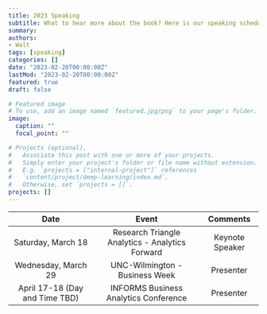 ```yaml
---
title: 2023 Speaking 
subtitle: What to hear more about the book? Here is our speaking schedule for 2023.
summary: 
authors:
- Walt
tags: [speaking]
categories: []
date: "2023-02-20T00:00:00Z"
lastMod: "2023-02-20T00:00:00Z"
featured: true
draft: false

# Featured image
# To use, add an image named `featured.jpg/png` to your page's folder. 
image:
  caption: ""
  focal_point: ""

# Projects (optional).
#   Associate this post with one or more of your projects.
#   Simply enter your project's folder or file name without extension.
#   E.g. `projects = ["internal-project"]` references 
#   `content/project/deep-learning/index.md`.
#   Otherwise, set `projects = []`.
projects: []
---
```


|            **Date**            |                    **Event**                    |   **Comments**  |
|:------------------------------:|:-----------------------------------------------:|:---------------:|
| Saturday, March 18             | Research Triangle Analytics - Analytics Forward | Keynote Speaker |
| Wednesday, March 29            | UNC-Wilmington - Business Week                  | Presenter       |
| April 17-18 (Day and Time TBD) | INFORMS Business Analytics Conference           | Presenter       |